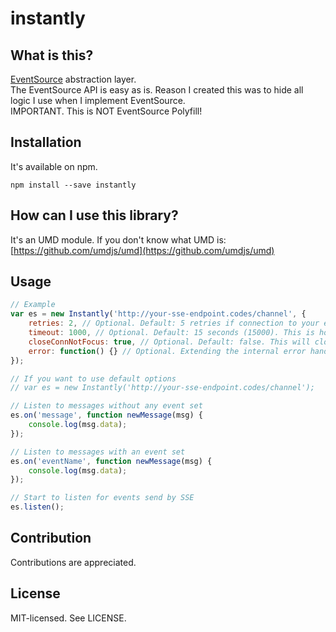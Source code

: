 instantly
======

What is this?
------
[EventSource](https://developer.mozilla.org/en-US/docs/Web/API/EventSource) abstraction layer. <br>
The EventSource API is easy as is. Reason I created this was to hide all logic I use when I implement EventSource. <br>
IMPORTANT. This is NOT EventSource Polyfill!

Installation
------
It's available on npm.
```
npm install --save instantly
```

How can I use this library?
------
It's an UMD module. If you don't know what UMD is: [https://github.com/umdjs/umd](https://github.com/umdjs/umd)

Usage
------
```javascript
// Example
var es = new Instantly('http://your-sse-endpoint.codes/channel', {
    retries: 2, // Optional. Default: 5 retries if connection to your endpoint fails.
    timeout: 1000, // Optional. Default: 15 seconds (15000). This is how often we should do a retry.
    closeConnNotFocus: true, // Optional. Default: false. This will close the SSE connection if the tab/window is not in focus. Will reconnect when in focus.
    error: function() {} // Optional. Extending the internal error handler
});

// If you want to use default options
// var es = new Instantly('http://your-sse-endpoint.codes/channel');

// Listen to messages without any event set
es.on('message', function newMessage(msg) {
    console.log(msg.data);
});

// Listen to messages with an event set
es.on('eventName', function newMessage(msg) {
    console.log(msg.data);
});

// Start to listen for events send by SSE
es.listen();
```

Contribution
------
Contributions are appreciated.

License
------
MIT-licensed. See LICENSE.
